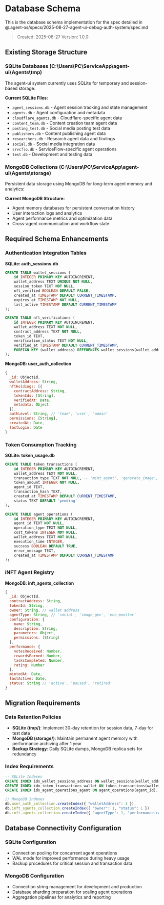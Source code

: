 # Database Schema

This is the database schema implementation for the spec detailed in @.agent-os/specs/2025-08-27-agent-ui-debug-auth-system/spec.md

> Created: 2025-08-27
> Version: 1.0.0

## Existing Storage Structure

### SQLite Databases (C:\Users\PC\ServiceApp\agent-ui\Agents\tmp)
The agent-ui system currently uses SQLite for temporary and session-based storage:

**Current SQLite Files:**
- `agent_sessions.db` - Agent session tracking and state management
- `agents.db` - Agent configuration and metadata  
- `cloudflare_agents.db` - Cloudflare-specific agent data
- `content_team.db` - Content creation team agent data
- `posting_test.db` - Social media posting test data
- `publishers.db` - Content publishing agent data
- `researchers.db` - Research agent data and findings
- `social.db` - Social media integration data
- `srvcflo.db` - ServiceFlow-specific agent operations
- `test.db` - Development and testing data

### MongoDB Collections (C:\Users\PC\ServiceApp\agent-ui\Agents\storage)
Persistent data storage using MongoDB for long-term agent memory and analytics:

**Current MongoDB Structure:**
- Agent memory databases for persistent conversation history
- User interaction logs and analytics
- Agent performance metrics and optimization data
- Cross-agent communication and workflow state

## Required Schema Enhancements

### Authentication Integration Tables

**SQLite: auth_sessions.db**
```sql
CREATE TABLE wallet_sessions (
    id INTEGER PRIMARY KEY AUTOINCREMENT,
    wallet_address TEXT UNIQUE NOT NULL,
    session_token TEXT NOT NULL,
    nft_verified BOOLEAN DEFAULT FALSE,
    created_at TIMESTAMP DEFAULT CURRENT_TIMESTAMP,
    expires_at TIMESTAMP NOT NULL,
    last_active TIMESTAMP DEFAULT CURRENT_TIMESTAMP
);

CREATE TABLE nft_verifications (
    id INTEGER PRIMARY KEY AUTOINCREMENT,
    wallet_address TEXT NOT NULL,
    contract_address TEXT NOT NULL,
    token_id TEXT,
    verification_status TEXT NOT NULL,
    verified_at TIMESTAMP DEFAULT CURRENT_TIMESTAMP,
    FOREIGN KEY (wallet_address) REFERENCES wallet_sessions(wallet_address)
);
```

**MongoDB: user_auth_collection**
```javascript
{
  _id: ObjectId,
  walletAddress: String,
  nftHoldings: [{
    contractAddress: String,
    tokenIds: [String],
    verifiedAt: Date,
    metadata: Object
  }],
  authLevel: String, // 'team', 'user', 'admin'
  permissions: [String],
  createdAt: Date,
  lastLogin: Date
}
```

### Token Consumption Tracking

**SQLite: token_usage.db**  
```sql
CREATE TABLE token_transactions (
    id INTEGER PRIMARY KEY AUTOINCREMENT,
    wallet_address TEXT NOT NULL,
    transaction_type TEXT NOT NULL, -- 'mint_agent', 'generate_image', 'vote', etc.
    token_amount INTEGER NOT NULL,
    agent_id TEXT,
    transaction_hash TEXT,
    created_at TIMESTAMP DEFAULT CURRENT_TIMESTAMP,
    status TEXT DEFAULT 'pending'
);

CREATE TABLE agent_operations (
    id INTEGER PRIMARY KEY AUTOINCREMENT,
    agent_id TEXT NOT NULL,
    operation_type TEXT NOT NULL,
    cost_tokens INTEGER NOT NULL,
    wallet_address TEXT NOT NULL,
    execution_time INTEGER,
    success BOOLEAN DEFAULT TRUE,
    error_message TEXT,
    created_at TIMESTAMP DEFAULT CURRENT_TIMESTAMP
);
```

### iNFT Agent Registry

**MongoDB: inft_agents_collection**
```javascript
{
  _id: ObjectId,
  contractAddress: String,
  tokenId: String,
  owner: String, // wallet address
  agentType: String, // 'social', 'image_gen', 'eco_monitor'
  configuration: {
    name: String,
    description: String,
    parameters: Object,
    permissions: [String]
  },
  performance: {
    votesReceived: Number,
    rewardsEarned: Number,
    tasksCompleted: Number,
    rating: Number
  },
  mintedAt: Date,
  lastActive: Date,
  status: String // 'active', 'paused', 'retired'
}
```

## Migration Requirements

### Data Retention Policies
- **SQLite (tmp/)**: Implement 30-day retention for session data, 7-day for test data
- **MongoDB (storage/)**: Maintain permanent agent memory with performance archiving after 1 year
- **Backup Strategy**: Daily SQLite dumps, MongoDB replica sets for redundancy

### Index Requirements
```sql
-- SQLite Indexes
CREATE INDEX idx_wallet_sessions_address ON wallet_sessions(wallet_address);
CREATE INDEX idx_token_transactions_wallet ON token_transactions(wallet_address);
CREATE INDEX idx_agent_operations_agent ON agent_operations(agent_id);
```

```javascript
// MongoDB Indexes
db.user_auth_collection.createIndex({ "walletAddress": 1 })
db.inft_agents_collection.createIndex({ "owner": 1, "status": 1 })
db.inft_agents_collection.createIndex({ "agentType": 1, "performance.rating": -1 })
```

## Database Connectivity Configuration

### SQLite Configuration
- Connection pooling for concurrent agent operations
- WAL mode for improved performance during heavy usage
- Backup procedures for critical session and transaction data

### MongoDB Configuration  
- Connection string management for development and production
- Database sharding preparation for scaling agent operations
- Aggregation pipelines for analytics and reporting